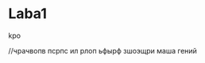 # Laba1
kpo
                                                                                                   
//чрачвопв
псрпс
ил
рлоп
ьфырф зшоэщри
маша гений
